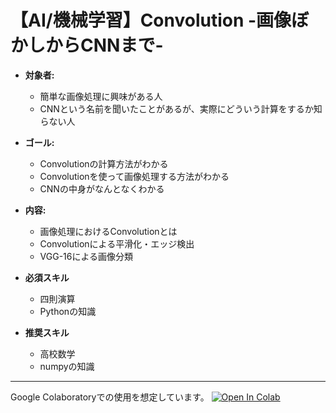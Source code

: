 # 【AI/機械学習】Convolution -画像ぼかしからCNNまで-

+ **対象者:** 
  + 簡単な画像処理に興味がある人
  + CNNという名前を聞いたことがあるが、実際にどういう計算をするか知らない人
+ **ゴール:** 
  + Convolutionの計算方法がわかる
  + Convolutionを使って画像処理する方法がわかる
  + CNNの中身がなんとなくわかる
+ **内容:** 
  + 画像処理におけるConvolutionとは
  + Convolutionによる平滑化・エッジ検出
  + VGG-16による画像分類

+ **必須スキル**
  + 四則演算
  + Pythonの知識
+ **推奨スキル**
  + 高校数学
  + numpyの知識

----
Google Colaboratoryでの使用を想定しています。
<a href="https://colab.research.google.com/github/coworker-jp/convolution/blob/master/convolution.ipynb"><img src="https://colab.research.google.com/assets/colab-badge.svg" alt="Open In Colab"/></a>
